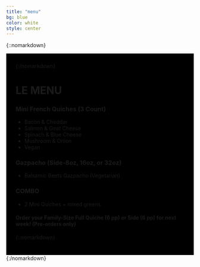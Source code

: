 ```yaml
---
title: "menu"
bg: blue
color: white
style: center
---
```


{::nomarkdown}
<div style='background-image: url("img/menu/background.jpg");'>
<div style='padding: 5%; text-align: left; display: inline-block; background: black;'>
{:/nomarkdown}

# **LE MENU**


### Mini French Quiches (3 Count)

* Bacon & Cheddar
* Salmon & Goat Cheese
* Spinach & Blue Cheese
* Mushroom & Onion
* Vegan

### Gazpacho (Side-8oz, 16oz, or 32oz)
- Balsamic Beets Gazpacho (Vegetarian)

### COMBO
- 2 Mini Quiches + mixed greens

#### Order your Family-Size Full Quiche (6 pp) or Side (6 pp) for next week! (Pre-orders only)

{::nomarkdown}
</div>
</div>
{:/nomarkdown}
